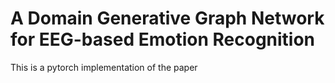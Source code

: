 # A Domain Generative Graph Network for EEG-based Emotion Recognition
This is a pytorch implementation of the paper

